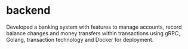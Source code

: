 # backend

Developed a banking system with features to manage accounts, record
balance changes and money transfers within transactions using
gRPC, Golang, transaction technology and Docker for deployment.
